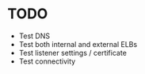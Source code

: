 TODO
====

* Test DNS
* Test both internal and external ELBs
* Test listener settings / certificate
* Test connectivity
